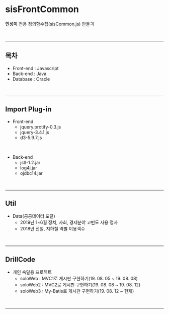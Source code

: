 # sisFrontCommon
**인성이** 전용 정의함수집(sisCommon.js) 만들긔

<br>
<hr>

## 목차
- Front-end : Javascript
- Back-end : Java
- Database : Oracle

<br>
<hr>

## Import Plug-in
- Front-end
  - jquery.protify-0.3.js
  - jquery-3.4.1.js
  - d3-5.9.7.js

<br>

- Back-end
  - jstl-1.2.jar
  - log4j.jar
  - ojdbc14.jar

<br>
<hr>

## Util
- Data(공공데이터 포탈)
  - 2019년 1~6월 정치, 사회, 경제분야 고빈도 사용 명사
  - 2018년 전철, 지하철 역별 이용객수

<br>
<hr>

## DrillCode
- 개인 숙달용 프로젝트
  - soloWeb : MVC1로 게시판 구현하기(19. 08. 05 ~ 19. 08. 08)
  - soloWeb2 : MVC2로 게시판 구현하기(19. 08. 08 ~ 19. 08. 12)
  - soloWeb3 : My-Batis로 게시판 구현하기(19. 08. 12 ~ 현재)

<br>
<hr>